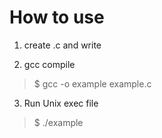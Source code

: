 How to use
==============

1) create .c and write

2) gcc compile

> $ gcc -o example example.c

3) Run Unix exec file

> $ ./example